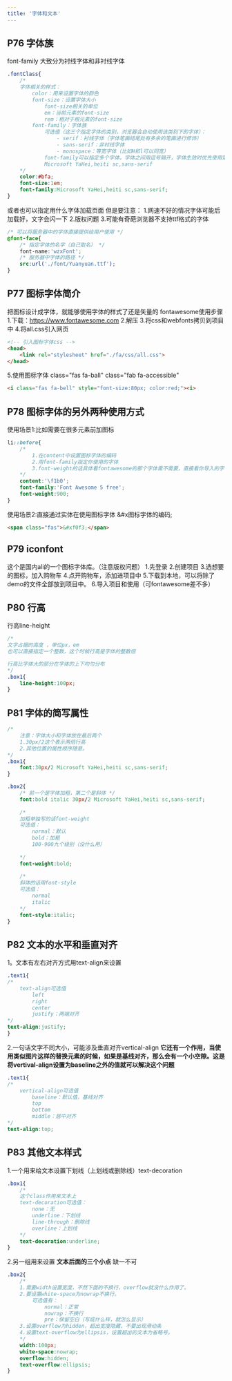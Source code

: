 ```yaml
---
title: '字体和文本'
---
```


## P76 字体族
font-family
大致分为衬线字体和非衬线字体
```css
.fontClass{
    /*
    字体相关的样式：
        color：用来设置字体的颜色
        font-size：设置字体大小
            font-size相关的单位
            em：当前元素的font-size
            rem：相对于根元素的font-size
        font-family：字体族
            可选值（这三个指定字体的类别，浏览器会自动使用该类别下的字体）：
                - serif：衬线字体（字体笔画结尾处有多余的笔画进行修饰）
                - sans-serif：非衬线字体
                - monospace：等宽字体（比如H和l可以同宽）
            font-family可以指定多个字体，字体之间用逗号隔开，字体生效时优先使用第一个，第一个无法使用则使用第二个,最后指定一个非衬线字体（常见）
            Microsoft YaHei,heiti sc,sans-serif
    */
    color:#bfa;
    font-size:1em;
    font-family:Microsoft YaHei,heiti sc,sans-serif;
}
```

或者也可以指定用什么字体加载页面
但是要注意：
1.网速不好的情况字体可能后加载好，文字会闪一下
2.版权问题
3.可能有奇葩浏览器不支持ttf格式的字体
```css
/* 可以将服务器中的字体直接提供给用户使用 */
@font-face{
    /* 指定字体的名字（自己取名） */
    font-name:'wzxFont';
    /* 服务器中字体的路径 */
    src:url('./font/Yuanyuan.ttf');
}
```

## P77 图标字体简介
把图标设计成字体，就能够使用字体的样式了还是矢量的
fontawesome使用步骤
    1.下载：https://www.fontawesome.com
    2.解压
    3.将css和webfonts拷贝到项目中
    4.将all.css引入网页

```html
<!-- 引入图标字体css -->
<head>
    <link rel="stylesheet" href="./fa/css/all.css">
</head>
```

5.使用图标字体
        class="fas fa-ball"
        class="fab fa-accessible"

```html
<i class="fas fa-bell" style="font-size:80px; color:red;"><i>
```

## P78 图标字体的另外两种使用方式
使用场景1:比如需要在很多元素前加图标
```css
li::before{
    /*
        1.在content中设置图标字体的编码
        2.用font-family指定你使用的字体
        3.font-weight的话具体看fontawesome的那个字体需不需要，直接看你导入的字体文件。
    */
    content:'\f1b0';
    font-family:'Font Awesome 5 free';
    font-weight:900;
}
```

使用场景2:直接通过实体在使用图标字体
&#x图标字体的编码;
```html
<span class="fas">&#xf0f3;</span>
```

## P79 iconfont
这个是国内ali的一个图标字体库。（注意版权问题）
1.先登录
2.创建项目
3.选想要的图标，加入购物车
4.点开购物车，添加进项目中
5.下载到本地，可以将除了demo的文件全部放到项目中。
6.导入项目和使用（可fontawesome差不多）

## P80 行高
行高line-height
```css
/* 
文字占据的高度 ，单位px，em
也可以直接指定一个整数，这个时候行高是字体的整数倍

行高比字体大的部分在字体的上下均匀分布
*/
.box1{
    line-height:100px;
}
```

## P81 字体的简写属性
```css
/*
    注意：字体大小和字体放在最后两个
    1.30px/2这个表示两倍行高
    2.其他位置的属性顺序随意。
*/
.box1{
    font:30px/2 Microsoft YaHei,heiti sc,sans-serif;
}

.box2{
    /* 前一个是字体加粗，第二个是斜体 */
    font:bold italic 30px/2 Microsoft YaHei,heiti sc,sans-serif;
    
    /*
    加粗单独写的话font-weight
    可选值：
        normal：默认
        bold：加粗
        100-900九个级别（没什么用）
    
    */
    font-weight:bold;
    
    /*
    斜体的话用font-style
    可选值：
        normal
        italic
    */
    font-style:italic;
}
```


## P82 文本的水平和垂直对齐
1。文本有左右对齐方式用text-align来设置
```css
.text1{
/*
    text-align可选值
        left
        right
        center
        justify：两端对齐
*/
text-align:justify;
}
```

2.一句话文字不同大小，可能涉及垂直对齐vertical-align
**它还有一个作用，当使用类似图片这样的替换元素的时候，如果是基线对齐，那么会有一个小空隙。这是将vertival-align设置为baseline之外的值就可以解决这个问题**
```css
.text1{
/*
    vertical-align可选值
        baseline：默认值，基线对齐
        top
        bottom
        middle：居中对齐
*/
text-align:top;
```

## P83 其他文本样式
1.一个用来给文本设置下划线（上划线或删除线）text-decoration
```css
.box1{
    /*
    这个class作用来文本上
    text-decoration可选值：
        none：无
        underline：下划线
        line-through：删除线
        overline：上划线
    */
    text-decoration:underline;
}
```

2.另一组用来设置 **文本后面的三个小点** 缺一不可
```css
.box2{
    /*
    1.需要width设置宽度，不然下面的不换行，overflow就没什么作用了。
    2.要设置white-space为nowrap不换行。
        可选值有：
            normal：正常
            nowrap：不换行
            pre：保留空白（写成什么样，就怎么显示）
    3.设置overflow为hidden，超出宽度隐藏，不要出现滑动条
    4.设置text-overflow为ellipsis，设置超出的文本为省略号。
    */
    width:100px;
    white-space:nowrap;
    overflow:hidden;
    text-overflow:ellipsis;
}
```
